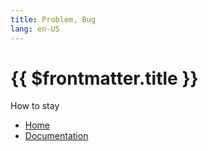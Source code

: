 ```yaml
---
title: Problem, Bug
lang: en-US
---
```


# {{ $frontmatter.title }}


How to stay

+ [Home](http://www.dialogware.com/)
+ [Documentation](http://docs.dialogware.com/)
